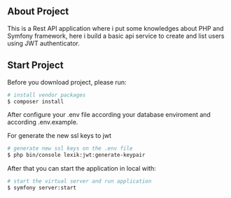 ## About Project

This is a Rest API application where i put some knowledges about PHP and Symfony framework, here i build a basic api service to create and list users using JWT authenticator.

## Start Project

Before you download project, please run:

```bash
# install vendor packages
$ composer install
```

After configure your .env file according your database enviroment and according .env.example.

For generate the new ssl keys to jwt

```bash
# generate new ssl keys on the .env file
$ php bin/console lexik:jwt:generate-keypair
```

After that you can start the application in local with:

```bash
# start the virtual server and run application
$ symfony server:start
```


